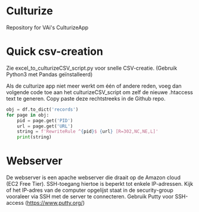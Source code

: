 # Culturize
Repository for VAi's CulturizeApp

# Quick csv-creation
Zie excel_to_culturizeCSV_script.py voor snelle CSV-creatie. (Gebruik Python3 met Pandas geïnstalleerd)

Als de culturize app niet meer werkt om één of andere reden, voeg dan volgende code toe aan het culturizeCSV_script om zelf de nieuwe .htaccess text te generen. Copy paste deze rechtstreeks in de Github repo.

```python
obj = df.to_dict('records')
for page in obj:
    pid = page.get('PID')
    url = page.get('URL')
    string = f'RewriteRule ^{pid}$ {url} [R=302,NC,NE,L]'
    print(string)
```

# Webserver
De webserver is een apache webserver die draait op de Amazon cloud (EC2 Free Tier). SSH-toegang hiertoe is beperkt tot enkele IP-adressen. Kijk of het IP-adres van de computer opgelijst staat in de security-group vooraleer via SSH met de server te connecteren. Gebruik Putty voor SSH-access (https://www.putty.org/)
